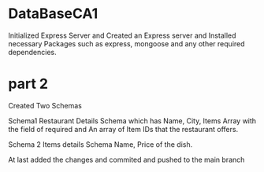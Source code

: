 # DataBaseCA1

Initialized Express Server and Created an Express server and Installed necessary Packages such as express, mongoose and any other required dependencies.

# part 2

Created Two Schemas 

Schema1
Restaurant Details Schema which has Name, City, Items Array with the field of required and An array of Item IDs that the restaurant offers.

Schema 2
Items details Schema Name, Price of the dish.

At last added the changes and commited and pushed to the main branch
